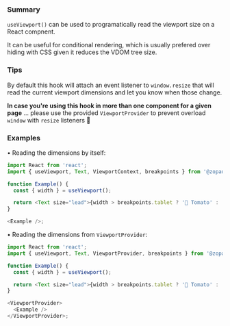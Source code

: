 ### Summary

`useViewport()` can be used to programatically read the viewport size on a React compnent.

It can be useful for conditional rendering, which is usually prefered over hiding with CSS given it reduces the VDOM tree size.

### Tips

By default this hook will attach an event listener to `window.resize` that will read the current viewport dimensions and let you know when those change.

**In case you're using this hook in more than one component for a given page** ... please use the provided `ViewportProvider` to prevent overload `window` with `resize` listeners 🚨

### Examples

• Reading the dimensions by itself:

```js
import React from 'react';
import { useViewport, Text, ViewportContext, breakpoints } from '@zopauk/react-components';

function Example() {
  const { width } = useViewport();

  return <Text size="lead">{width > breakpoints.tablet ? '🍅 Tomato' : '🥔 Potato'}</Text>;
}

<Example />;
```

• Reading the dimensions from `ViewportProvider`:

```js
import React from 'react';
import { useViewport, Text, ViewportProvider, breakpoints } from '@zopauk/react-components';

function Example() {
  const { width } = useViewport();

  return <Text size="lead">{width > breakpoints.tablet ? '🍅 Tomato' : '🥔 Potato'}</Text>;
}

<ViewportProvider>
  <Example />
</ViewportProvider>;
```
